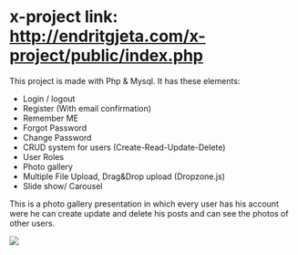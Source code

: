 # x-project   link: http://endritgjeta.com/x-project/public/index.php 
This project is made with Php & Mysql.
It has these elements:

- Login / logout
- Register (With email confirmation)
- Remember ME
- Forgot Password
- Change Password
- CRUD system for users (Create-Read-Update-Delete)
- User Roles
- Photo gallery
- Multiple File Upload, Drag&Drop upload (Dropzone.js)
- Slide show/ Carousel

This is a photo gallery presentation in which every user has his account were he can create update and delete his posts and can see the photos of other users. 

 <img src= "x-project/x-project.png"></img> 

 
